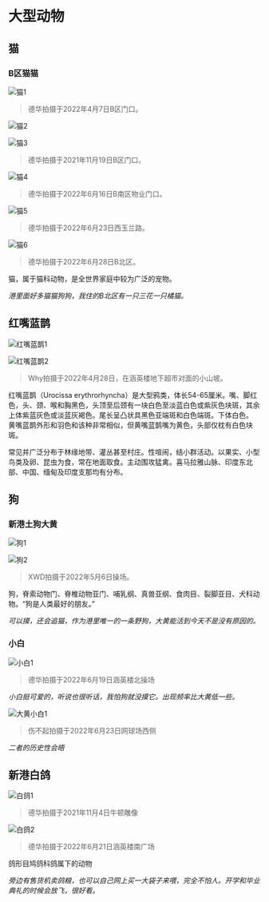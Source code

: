 # 大型动物

## 猫

### B区猫猫

![猫1](https://user-images.githubusercontent.com/48848908/175759057-8b62637f-5d52-46ae-a465-3e6085331324.jpg)

> 德华拍摄于2022年4月7日B区门口。

![猫2](https://user-images.githubusercontent.com/48848908/175759059-9c3bd012-ebce-45b2-b631-989835cebbfe.jpg)

![猫3](https://user-images.githubusercontent.com/48848908/175759060-be8c6b46-50fd-4a6a-81df-a7b024e41bb8.jpg)

> 德华拍摄于2021年11月19日B区门口。

![猫4](https://user-images.githubusercontent.com/48848908/175759061-c8df324f-65ae-42ae-bdaa-de6172a34a7a.jpg)

> 德华拍摄于2022年6月16日B南区物业门口。

![猫5](https://user-images.githubusercontent.com/48848908/175759065-c42dde33-7cee-4946-9886-400d574c9a50.jpg)

> 德华拍摄于2022年6月23日西玉兰路。

![猫6](https://user-images.githubusercontent.com/48848908/177029910-e3554b37-e0b2-4b32-bd47-0367c463150c.jpg)

> 德华拍摄于2022年6月28日B北区。

猫，属于猫科动物，是全世界家庭中较为广泛的宠物。

*港里面好多猫猫狗狗，我住的B北区有一只三花一只橘猫。*

## 红嘴蓝鹊

![红嘴蓝鹊1](https://user-images.githubusercontent.com/48848908/175759053-48435fb8-99be-4a6d-8d32-bb56ec4886c7.jpg)

![红嘴蓝鹊2](https://user-images.githubusercontent.com/48848908/175759055-22ba9536-3fc3-4a75-aeeb-460fcf1a4049.jpg)

> Why拍摄于2022年4月28日，在涵英楼地下超市对面的小山坡。

红嘴蓝鹊（Urocissa erythrorhyncha）是大型鸦类，体长54-65厘米。嘴、脚红色，头、颈、喉和胸黑色，头顶至后颈有一块白色至淡蓝白色或紫灰色块斑，其余上体紫蓝灰色或淡蓝灰褐色。尾长呈凸状具黑色亚端斑和白色端斑。下体白色。 黄嘴蓝鹊外形和羽色和该种非常相似，但黄嘴蓝鹊嘴为黄色，头部仅枕有白色块斑。

常见并广泛分布于林缘地带、灌丛甚至村庄。性喧闹，结小群活动。以果实、小型鸟类及卵、昆虫为食，常在地面取食。主动围攻猛禽。喜马拉雅山脉、印度东北部、中国、缅甸及印度支那均有分布。

## 狗

### 新港土狗大黄

![狗1](https://user-images.githubusercontent.com/48848908/175759079-ee677273-65e8-452e-ab7b-0e5f7394bfd5.jpg)

![狗2](https://user-images.githubusercontent.com/48848908/175759046-61b26d93-6f0f-44a2-bcd9-c2025556a4d3.jpg)

> XWD拍摄于2022年5月6日操场。

狗，脊索动物门、脊椎动物亚门、哺乳纲、真兽亚纲、食肉目、裂脚亚目、犬科动物。“狗是人类最好的朋友。”

*可以摸，还会追猫，作为港里唯一的一条野狗，大黄能活到今天不是没有原因的。*

### 小白

![小白1](https://user-images.githubusercontent.com/48848908/175759070-f44b995a-6458-4697-b241-d0aa9ea6dfe5.jpg)

> 德华拍摄于2022年6月19日涵英楼北操场

*小白挺可爱的，听说也很听话，我怕狗就没摸它。出现频率比大黄低一些。*

![大黄小白1](https://user-images.githubusercontent.com/48848908/175759049-e7a031b3-1ff7-4a23-a2c2-9daaed38b5b2.jpg)

> 伤不起拍摄于2022年6月23日网球场西侧

*二者的历史性会晤*

## 新港白鸽

![白鸽1](https://user-images.githubusercontent.com/48848908/175759073-5ea9b693-7d16-4a72-a99b-63b04c988ccc.jpg)

> 德华拍摄于2021年11月4日牛顿雕像

![白鸽2](https://user-images.githubusercontent.com/48848908/175759075-62a07fc0-b48c-4169-8700-2bc33c24fec5.jpg)

> 德华拍摄于2022年6月21日涵英楼南广场

鸽形目鸠鸽科鸽属下的动物

*旁边有售货机卖鸽粮，也可以自己网上买一大袋子来喂，完全不怕人。开学和毕业典礼的时候会放飞，很好看。*
